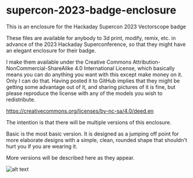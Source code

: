 # supercon-2023-badge-enclosure
This is an enclosure for the Hackaday Supercon 2023 Vectorscope badge

These files are available for anybody to 3d print, modify, remix, etc. in advance of the 2023 Hackaday Superconference, so that they might have an elegant enclosure for their badge.

I make them available under the Creative Commons Attribution-NonCommercial-ShareAlike 4.0 International License, which basically means you can do anything you want with this except make money on it. Only I can do that. Having posted it to GitHub implies that they might be getting some advantage out of it, and sharing pictures of it is fine, but please reproduce the license with any of the models you wish to redistribute.

https://creativecommons.org/licenses/by-nc-sa/4.0/deed.en

The intention is that there will be multiple versions of this enclosure.

Basic is the most basic version. It is designed as a jumping off point for more elaborate designs with a simple, clean, rounded shape that shouldn't hurt you if you are wearing it.

More versions will be described here as they appear.

![alt text](https://github.com/softegg/supercon-2023-badge-enclosure/blob/main/BASIC/Renders/Supercon%202023%20Badge%20Enclosure%20-%20Basic.png?raw=true)
